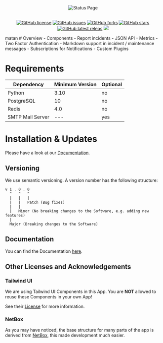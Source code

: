 <div align="center">
    <img alt="Status Page" src="https://cdn.herrtxbias.net/status-page/logo_gray/logo_small.png"></a>
</div>
<br />
<p align="center">
    <a href="https://github.com/Status-Page/Status-Page"><img alt="GitHub license" src="https://img.shields.io/github/license/Status-Page/Status-Page"></a>
    <a href="https://github.com/Status-Page/Status-Page/issues"><img alt="GitHub issues" src="https://img.shields.io/github/issues/Status-Page/Status-Page"></a>
    <a href="https://github.com/Status-Page/Status-Page/network"><img alt="GitHub forks" src="https://img.shields.io/github/forks/Status-Page/Status-Page"></a>
    <a href="https://github.com/Status-Page/Status-Page/stargazers"><img alt="GitHub stars" src="https://img.shields.io/github/stars/Status-Page/Status-Page"></a>
    <a href="https://github.com/Status-Page/Status-Page/releases"><img alt="GitHub latest releas" src="https://img.shields.io/github/release/Status-Page/Status-Page"></a>
    <a href="https://www.codacy.com/gh/Status-Page/Status-Page/dashboard?utm_source=github.com&amp;utm_medium=referral&amp;utm_content=Status-Page/Status-Page&amp;utm_campaign=Badge_Grade"><img src="https://app.codacy.com/project/badge/Grade/250b53ad99ca432cbac8d761a975b34d"/></a>
</p>
matan
# Overview
- Components
- Report incidents
- JSON API
- Metrics
- Two Factor Authentication
- Markdown support in incident / maintenance messages
- Subscriptions for Notifications
- Custom Plugins

# Requirements
| Dependency       | Minimum Version | Optional |
|------------------|-----------------|----------|
| Python           | 3.10            | no       |
| PostgreSQL       | 10              | no       |
| Redis            | 4.0             | no       |
| SMTP Mail Server | ---             | yes      |

# Installation & Updates
Please have a look at our [Documentation](https://docs.status-page.dev/).

## Versioning
We use semantic versioning. A version number has the following structure:
````
v 1 . 0 . 0
  ^   ^   ^
  |   |   |
  |   |   Patch (Bug fixes)
  |   |
  |   Minor (No breaking changes to the Software, e.g. adding new features)
  |
  Major (Breaking changes to the Software)
````

## Documentation
You can find the Documentation [here](https://docs.status-page.dev/).

## Other Licenses and Acknowledgements
### Tailwind UI
We are using Tailwind UI Components in this App. You are **NOT** allowed to reuse these Components in your own App!

See their [License](https://www.notion.so/Tailwind-UI-License-644418bb34ad4fa29aac9b82e956a867) for more information.

### NetBox
As you may have noticed, the base structure for many parts of the app is derived
from [NetBox](https://github.com/netbox-community/netbox), this made development much easier.
